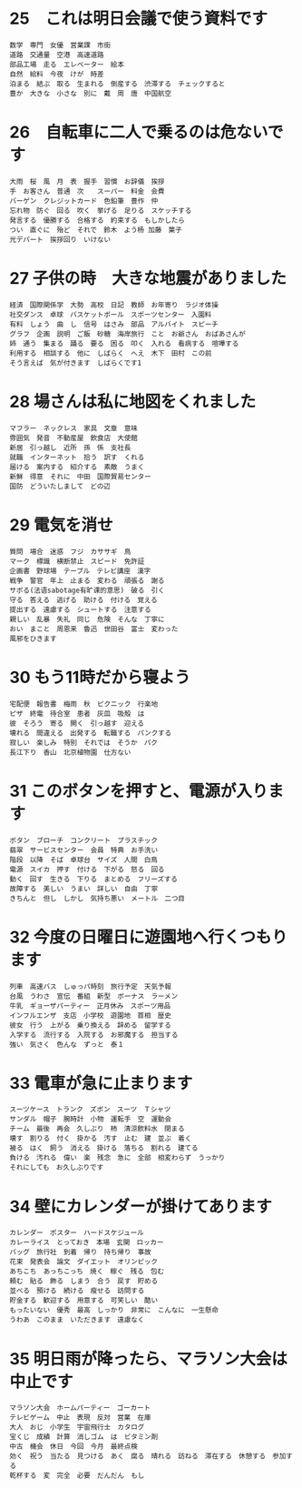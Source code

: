 # 25　これは明日会議で使う資料です

    数学　専門　女優　営業課　市街
    道路　交通量　空港　高速道路　
    部品工場　走る　エレベーター　絵本
    自然　給料　今夜　けが　時差
    泊まる　結ぶ　取る　生まれる　倒産する　渋滞する　チェックすると　
    豊か　大きな　小さな　別に　戴　周　唐　中国航空
# 26　自転車に二人で乗るのは危ないです

    大雨　桜　風　月　表　握手　習慣　お辞儀　挨拶
    手　お客さん　普通　次　　スーパー　料金　会費
    バーゲン　クレジットカード　色鉛筆　豊作　仲
    忘れ物　防ぐ　回る　吹く　挙げる　足りる　スケッチする
    発言する　優勝する　合格する　約束する　もしかしたら
    つい　直ぐに　殆ど　それで　鈴木　よう杨 加藤　葉子
    光デパート　挨拶回り　いけない
# 27 子供の時　大きな地震がありました

    経済　国際関係学　大勢　高校　日記　教師　お年寄り　ラジオ体操
    社交ダンス　卓球　バスケットボール　スポーツセンター　入園料
    有料　しょう　曲　し　信号　はさみ　部品　アルバイト　スピーチ
    グラフ　企画　説明　ご飯　砂糖　海岸旅行　こと　お爺さん　おばあさんが
    姉　通う　集まる　踊る　要る　困る　叩く　入れる　看病する　喧嘩する
    利用する　相談する　他に　しばらく　へえ　木下　田村　この前
    そう言えば　気が付きます　しばらくです1
# 28 場さんは私に地図をくれました

    マフラー　ネックレス　家具　文章　意味
    雰囲気　発音　不動産屋　飲食店　大使館
    新居　引っ越し　近所　孫　係　支社長
    就職　インターネット　拾う　訳す　くれる
    届ける　案内する　紹介する　素敵　うまく
    新鮮　得意　それに　中田　国際貿易センター
    国防　どういたしまして　どの辺
# 29 電気を消せ

    質問　場合　迷惑　フジ　カササギ　鳥
    マーク　標識　横断禁止　スピード　免許証
    企画書　野球場　テーブル　テレビ講座　漢字
    戦争　警官　年上　止まる　変わる　頑張る　謝る
    サボる(法语sabotage有旷课的意思)　破る　引く
    守る　答える　逃げる　助ける　付ける　覚える
    提出する　遠慮する　シュートする　注意する
    親しい　乱暴　失礼　同じ　危険　そんな　丁寧に
    おい　まこと　周恩来　魯迅　世田谷　富士　変わった
    風邪をひきます
# 30 もう11時だから寝よう

    宅配便　報告書　梅雨　秋　ピクニック　行楽地
    ピザ　終電　待合室　患者　灰皿　吸殻　は
    彼　そろう　寄る　開く　引っ越す　迎える
    壊れる　間違える　出発する　転職する　パンクする
    寂しい　楽しみ　特別　それでは　そうか　パク
    長江下り　香山　北京植物園　仕方ない
# 31 このボタンを押すと、電源が入ります

    ボタン　ブローチ　コンクリート　プラスチック
    翡翠　サービスセンター　会員　特典　お手洗い
    階段　以降　そば　卓球台　サイズ　人間　白鳥
    電源　スイカ　押す　付ける　下がる　怒る　回る
    動く　回す　生きる　下りる　まとめる　フリーズする
    故障する　美しい　うまい　詳しい　自由　丁寧
    きちんと　但し　しかし　気持ち悪い　メートル　二つ目
# 32 今度の日曜日に遊園地へ行くつもります

    列車　高速バス　しゅっパ時刻　旅行予定　天気予報
    台風　うわさ　宣伝　番組　新型　ボーナス　ラーメン
    牛乳　ギョーザパーティー　正月休み　スポーツ用品
    インフルエンザ　支店　小学校　遊園地　首相　歴史
    彼女　行う　上がる　乗り換える　辞める　留学する
    入学する　流行する　入院する　お邪魔する　担当する
    強い　気さく　色んな　ずっと　泰１
# 33 電車が急に止まります

    スーツケース　トランク　ズボン　スーツ　Ｔシャツ
    サンダル　帽子　腕時計　小物　運転手　空　運動会
    チーム　最後　再会　久しぶり　柿　清涼飲料水　閉まる
    壊す　割りる　付く　掛かる　汚す　止む　建　並ぶ　着く
    被る　はく　飼う　消える　掛ける　落ちる　割れる　建てる
    負ける　汚れる　偉い　楽　残念　急に　全部　相変わらず　うっかり
    それにしても　お久しぶりです
# 34 壁にカレンダーが掛けてあります

    カレンダー　ポスター　ハードスケジュール
    カレーライス　とっておき　本場　玄関　ロッカー
    バッグ　旅行社　到着　帰り　持ち帰り　事故
    花束　発表会　論文　ダイエット　オリンピック
    あちこち　あっちこっち　焼く　稼ぐ　残る　包む
    頼む　貼る　飾る　しまう　合う　戻す　貯める
    並べる　預ける　続ける　瘦せる　訪問する
    貯金する　歓迎する　用意する　可笑しい　酷い
    もったいない　優秀　最高　しっかり　非常に　こんなに　一生懸命　
    うわあ　このまま　いただきます　遠慮なく
# 35 明日雨が降ったら、マラソン大会は中止です

    マラソン大会　ホームパーティー　ゴーカート
    テレビゲーム　中止　表現　反対　営業　在庫
    大人　おじ　小学生　宇宙飛行士　カタログ　
    宝くじ　成績　計算　消しゴム　は　ビタミン剤
    中古　機会　休日　今回　今月　最終点検
    効く　祝う　当たる　見つける　あく　腐る　晴れる　訪ねる　滞在する　休憩する　参加する
    乾杯する　変　完全　必要　だんだん　もし

